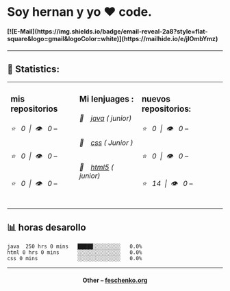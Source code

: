
<h1>Soy hernan y yo ❤️ code.</h1>
<h4>[![E-Mail](https://img.shields.io/badge/email-reveal-2a8?style=flat-square&logo=gmail&logoColor=white)](https://mailhide.io/e/jIOmbYmz)<h4
<h5></h5>
<hr>
<h2>📝 Statistics: </h2>
<table>
  <tr>
    <td valign="top">
      <h3> mis repositorios </h3>
            <h6>⭐️&nbsp;&nbsp;&nbsp;0&nbsp;&nbsp;|&nbsp;&nbsp;👁&nbsp;&nbsp;&nbsp;0 – <a href=''></a></h6> 
      <h6>⭐️&nbsp;&nbsp;&nbsp;0&nbsp;&nbsp;|&nbsp;&nbsp;👁&nbsp;&nbsp;&nbsp;0 – <a href=''></a></h6> 
      <h6>⭐️&nbsp;&nbsp;&nbsp;0&nbsp;&nbsp;|&nbsp;&nbsp;👁&nbsp;&nbsp;&nbsp;0 – <a href=''></a></h6> 
    </td>
    <td valign="top">
      <h3>Mi lenjuages : </h3>
      <h6>📔&emsp;<a href="">java</a>  ( junior)</h6>
      <h6>📗&emsp;<a href="">css</a>   ( Junior )</h6>
      <h6>📘&emsp;<a href="">html5</a> ( junior)</h6>
      </td>
     <td valign="top">
      <h3>nuevos repositorios: </h3>
           <h6>⭐️&nbsp;&nbsp;&nbsp;0&nbsp;&nbsp;|&nbsp;&nbsp;👁&nbsp;&nbsp;&nbsp;0 – <a href=''></a></h6> 
      <h6>⭐️&nbsp;&nbsp;&nbsp;0&nbsp;&nbsp;|&nbsp;&nbsp;👁&nbsp;&nbsp;&nbsp;0 – <a href=''></a></h6> 
      <h6>⭐️&nbsp;&nbsp;&nbsp;14&nbsp;&nbsp;|&nbsp;&nbsp;👁&nbsp;&nbsp;&nbsp;0 – <a href=''></a></h6> 
        </td>
 
  </tr>
</table>
</table>
<h2>📊 horas desarollo</h2>


```text
java  250 hrs 0 mins   █████░░░░░░░░░   0.0%
html 0 hrs 0 mins      ░░░░░░░░░░░░░░   0.0%
css 0 mins             ░░░░░░░░░░░░░░   0.0%
```



<hr>
<h4 align="center">Other – <a href='http://feschenko.org' target="_blank">feschenko.org</a><h4>
    
